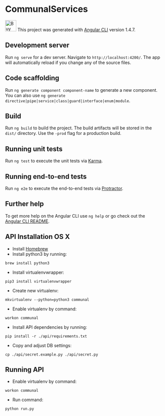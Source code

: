 # CommunalServices
<a href='https://ko-fi.com/A1131F' target='_blank'><img height='36' style='border:0px;height:36px;' src='https://az743702.vo.msecnd.net/cdn/kofi1.png?v=2' border='0' alt='Buy Me a Coffee at ko-fi.com' /></a>
This project was generated with [Angular CLI](https://github.com/angular/angular-cli) version 1.4.7.


## Development server

Run `ng serve` for a dev server. Navigate to `http://localhost:4200/`. The app will automatically reload if you change any of the source files.

## Code scaffolding

Run `ng generate component component-name` to generate a new component. You can also use `ng generate directive|pipe|service|class|guard|interface|enum|module`.

## Build

Run `ng build` to build the project. The build artifacts will be stored in the `dist/` directory. Use the `-prod` flag for a production build.

## Running unit tests

Run `ng test` to execute the unit tests via [Karma](https://karma-runner.github.io).

## Running end-to-end tests

Run `ng e2e` to execute the end-to-end tests via [Protractor](http://www.protractortest.org/).

## Further help

To get more help on the Angular CLI use `ng help` or go check out the [Angular CLI README](https://github.com/angular/angular-cli/blob/master/README.md).

## API Installation OS X

- Install [Homebrew](https://brew.sh)
- Install python3 by running:
```
brew install python3
```
- Install virtualenvwrapper:
```
pip3 install virtualenvwrapper
```
- Create new virtualenv:
```
mkvirtualenv --python=python3 communal
```
- Enable virtualenv by command:
```
workon communal
```
- Install API dependencies by running:
```
pip install -r ./api/requirements.txt
```
- Copy and adjust DB settings:
```
cp ./api/secret.example.py ./api/secret.py
```

## Running API

- Enable virtualenv by command:
```
workon communal
```
- Run command:
```
python run.py
```

